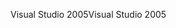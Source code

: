 <span data-ttu-id="b4df0-101">Visual Studio 2005</span><span class="sxs-lookup"><span data-stu-id="b4df0-101">Visual Studio 2005</span></span>